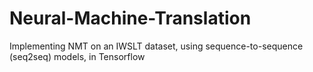 # Neural-Machine-Translation
Implementing NMT on an IWSLT dataset, using sequence-to-sequence (seq2seq) models, in Tensorflow 
